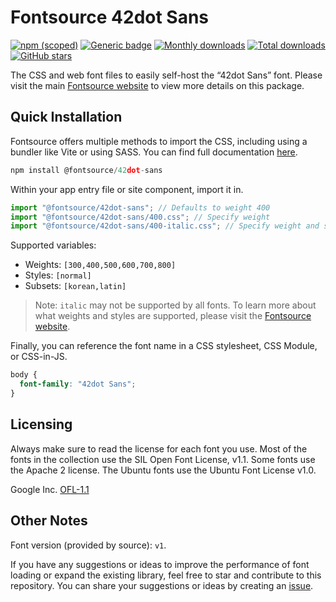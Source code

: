 # Fontsource 42dot Sans

[![npm (scoped)](https://img.shields.io/npm/v/@fontsource/42dot-sans?color=brightgreen)](https://www.npmjs.com/package/@fontsource/42dot-sans) [![Generic badge](https://img.shields.io/badge/fontsource-passing-brightgreen)](https://github.com/fontsource/fontsource) [![Monthly downloads](https://badgen.net/npm/dm/@fontsource/42dot-sans)](https://github.com/fontsource/fontsource) [![Total downloads](https://badgen.net/npm/dt/@fontsource/42dot-sans)](https://github.com/fontsource/fontsource) [![GitHub stars](https://img.shields.io/github/stars/fontsource/fontsource.svg?style=social&label=Star)](https://github.com/fontsource/fontsource/stargazers)

The CSS and web font files to easily self-host the “42dot Sans” font. Please visit the main [Fontsource website](https://fontsource.org/fonts/42dot-sans) to view more details on this package.

## Quick Installation

Fontsource offers multiple methods to import the CSS, including using a bundler like Vite or using SASS. You can find full documentation [here](https://fontsource.org/docs/getting-started/introduction).

```javascript
npm install @fontsource/42dot-sans
```

Within your app entry file or site component, import it in.

```javascript
import "@fontsource/42dot-sans"; // Defaults to weight 400
import "@fontsource/42dot-sans/400.css"; // Specify weight
import "@fontsource/42dot-sans/400-italic.css"; // Specify weight and style
```

Supported variables:
- Weights: `[300,400,500,600,700,800]`
- Styles: `[normal]`
- Subsets: `[korean,latin]`

> Note: `italic` may not be supported by all fonts. To learn more about what weights and styles are supported, please visit the [Fontsource website](https://fontsource.org/fonts/42dot-sans).

Finally, you can reference the font name in a CSS stylesheet, CSS Module, or CSS-in-JS.

```css
body {
  font-family: "42dot Sans";
}
```

## Licensing
Always make sure to read the license for each font you use. Most of the fonts in the collection use the SIL Open Font License, v1.1. Some fonts use the Apache 2 license. The Ubuntu fonts use the Ubuntu Font License v1.0.

Google Inc.
[OFL-1.1](http://scripts.sil.org/OFL)

## Other Notes
Font version (provided by source): `v1`.

If you have any suggestions or ideas to improve the performance of font loading or expand the existing library, feel free to star and contribute to this repository. You can share your suggestions or ideas by creating an [issue](https://github.com/fontsource/fontsource/issues).